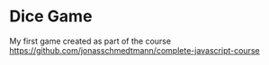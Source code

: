 # Dice Game
 My first game created as part of the course https://github.com/jonasschmedtmann/complete-javascript-course

